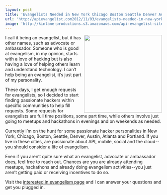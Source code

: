```yaml
---
layout: post
title: 'Evangelists Needed in New York Chicago Boston Seattle Denver Austin and Portland'
url: 'http://apievangelist.com2012/11/03/evangelists-needed-in-new-york-chicago-boston-seattle-denver-austin-and-portland/'
image: 'http://kinlane-productions.s3.amazonaws.com/api-evangelist-site/blog/Tag-Cloud-API-Evangelist.png'
---
```



<p>
     <img src="https://s3.amazonaws.com/kinlane-productions/api-evangelist/Tag-Cloud-API-Evangelist.png"  width="250" align="right" />
</p>
<p>
     I call it being an evangelist, but it has other names, such as advocate or ambassador. Someone who is good at evangelism, in my opinion, starts with a love of hacking but is also having a love of helping others learn and understand technology. I can’t help being an evangelist, it’s just part of my personality.
</p>
<p>
     These days, I get enough requests for evangelists, so I decided to start finding passionate hackers within specific communities to help fill requests. Some requests for evangelists are full time positions, some part time, while others involve just going to meetups and hackathons in evenings and on weekends as needed.
</p>
<p>
     Currently I’m on the hunt for some passionate hacker personalities in New York, Chicago, Boston, Seattle, Denver, Austin, Atlanta and Portland. If you live in these cities, are passionate about API, mobile, social and the cloud--you should consider a life of evangelism.
</p>
<p>
     Even if you aren’t quite sure what an evangelist, advocate or ambassador does, feel free to reach out. Chances are you are already attending meetups, hackathons and already doing evangelism activities--you just aren’t getting paid or receiving incentives to do so.
</p>
<p>
     Visit the <a title="interested in evangelism" href="/interested_in_evangelism.php">interested in evangelism page</a> and I can answer your questions and get you plugged in.  
</p>
